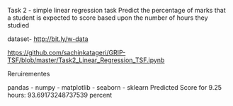 Task 2 - simple linear regression task
Predict the percentage of marks that a student is expected to score based upon the number of hours they studied

dataset- http://bit.ly/w-data

https://github.com/sachinkatageri/GRIP-TSF/blob/master/Task2_Linear_Regression_TSF.ipynb

Reruirementes

pandas - numpy - matplotlib - seaborn - sklearn
Predicted Score for 9.25 hours: 93.69173248737539 percent
